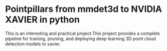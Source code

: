 # Pointpillars from mmdet3d to NVIDIA XAVIER in python

This is an interesting and practical project.This project provides a complete pipeline for training, pruning, and deploying deep learning 3D point cloud detection models to xavier.

